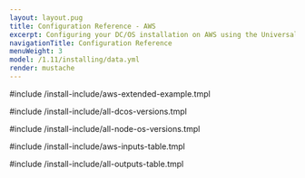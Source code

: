 ```yaml
---
layout: layout.pug
title: Configuration Reference - AWS
excerpt: Configuring your DC/OS installation on AWS using the Universal Installer
navigationTitle: Configuration Reference
menuWeight: 3
model: /1.11/installing/data.yml
render: mustache
---
```

#include /install-include/aws-extended-example.tmpl

#include /install-include/all-dcos-versions.tmpl

#include /install-include/all-node-os-versions.tmpl

#include /install-include/aws-inputs-table.tmpl

#include /install-include/all-outputs-table.tmpl
